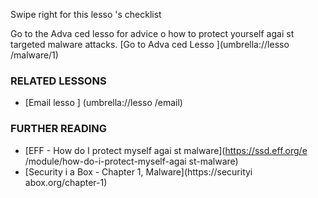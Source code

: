 [Title]: # (Что теперь?)
[Order]: # (9)

Swipe right for this lesso
's checklist

Go to the Adva
ced lesso
 for advice o
 how to protect yourself agai
st targeted malware attacks.
[Go to Adva
ced Lesso
](umbrella://lesso
/malware/1)

### RELATED LESSONS

*   [Email lesso
] (umbrella://lesso
/email) 

### FURTHER READING

*   [EFF - How do I protect myself agai
st malware](https://ssd.eff.org/e
/module/how-do-i-protect-myself-agai
st-malware)
*   [Security i
 a Box - Chapter 1, Malware](https://securityi
abox.org/chapter-1)